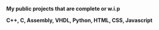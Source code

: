 **My public projects that are complete or w.i.p** <br />

**C++, C, Assembly, VHDL, Python, HTML, CSS, Javascript** <br />

